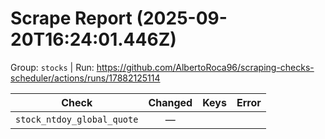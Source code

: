 # Scrape Report (2025-09-20T16:24:01.446Z)

Group: `stocks`  |  Run: https://github.com/AlbertoRoca96/scraping-checks-scheduler/actions/runs/17882125114

| Check | Changed | Keys | Error |
|---|:---:|:--|:--|
| `stock_ntdoy_global_quote` | — |  |  |
